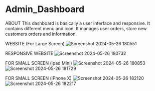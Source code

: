 # Admin_Dashboard

ABOUT
This dashboard is basically a user interface and responsive. 
It contains different menu and icon.  It manages user orders, store new customers orders and information.

WEBSITE (For Large Screen)
![Screenshot 2024-05-26 180551](https://github.com/webdevgithubcoder/Admin_Dashboard/assets/100611006/1fdeec2d-2bd5-4fde-b8b6-9ff904939d60)

RESPONSIVE WEBSITE 
![Screenshot 2024-05-26 180732](https://github.com/webdevgithubcoder/Admin_Dashboard/assets/100611006/cc30af5d-ebd9-4ae1-bf69-f9f6674dfdf7)

FOR SMALL SCREEN (ipad Mini)
![Screenshot 2024-05-26 180853](https://github.com/webdevgithubcoder/Admin_Dashboard/assets/100611006/4663ad0c-1fde-4e01-921c-ee241a695d7e)
![Screenshot 2024-05-26 181729](https://github.com/webdevgithubcoder/Admin_Dashboard/assets/100611006/def28688-8666-43c3-91e5-b7f9e9cb4e3f)

FOR SMALL SCREEN (iPhone X)
![Screenshot 2024-05-26 182120](https://github.com/webdevgithubcoder/Admin_Dashboard/assets/100611006/42dea051-894b-440b-bfad-ad39f8ca247c)
![Screenshot 2024-05-26 182217](https://github.com/webdevgithubcoder/Admin_Dashboard/assets/100611006/c3e4c18e-e828-4bc0-a757-c67c1769cb4e)




